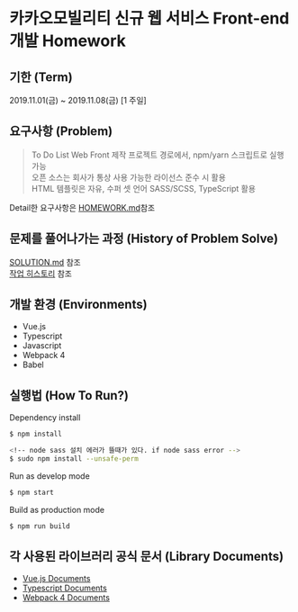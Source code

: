 # 카카오모빌리티 신규 웹 서비스 Front-end 개발 Homework  

## 기한 (Term)
2019.11.01(금) ~ 2019.11.08(금) [1 주일]  

## 요구사항 (Problem)
> To Do List Web Front 제작
프로젝트 경로에서, npm/yarn 스크립트로 실행 가능  
오픈 소스는 회사가 통상 사용 가능한 라이선스 준수 시 활용  
HTML 템플릿은 자유, 수퍼 셋 언어 SASS/SCSS, TypeScript 활용  

Detail한 요구사항은 [HOMEWORK.md](https://github.com/SimDaeSoo/Kakao_Mobility_Front_Homework/blob/master/HOMEWORK.md)참조  

## 문제를 풀어나가는 과정 (History of Problem Solve)
[SOLUTION.md](https://github.com/SimDaeSoo/Kakao_Mobility_Front_Homework/blob/master/SOLUTION.md) 참조  
[작업 히스토리](https://github.com/SimDaeSoo/Kakao_Mobility_Front_Homework/commits/master) 참조  

## 개발 환경 (Environments)
- Vue.js
- Typescript
- Javascript
- Webpack 4
- Babel

## 실행법 (How To Run?)
Dependency install
```sh
$ npm install

<!-- node sass 설치 에러가 뜰때가 있다. if node sass error -->
$ sudo npm install --unsafe-perm
```  

Run as develop mode
```sh
$ npm start
```  

Build as production mode
```sh
$ npm run build
```

## 각 사용된 라이브러리 공식 문서 (Library Documents)
- [Vue.js Documents](https://kr.vuejs.org/v2/guide/index.html)
- [Typescript Documents](https://www.typescriptlang.org/docs/home.html)
- [Webpack 4 Documents](https://webpack.js.org/concepts/)
